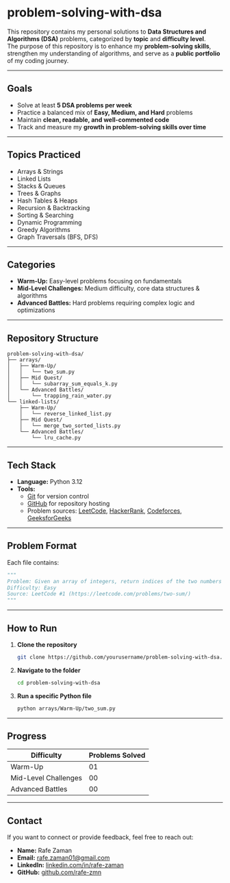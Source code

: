 # problem-solving-with-dsa

This repository contains my personal solutions to **Data Structures and Algorithms (DSA)** problems, categorized by **topic** and **difficulty level**.  
The purpose of this repository is to enhance my **problem-solving skills**, strengthen my understanding of algorithms, and serve as a **public portfolio** of my coding journey.

---

## Goals

- Solve at least **5 DSA problems per week**  
- Practice a balanced mix of **Easy, Medium, and Hard** problems  
- Maintain **clean, readable, and well-commented code**  
- Track and measure my **growth in problem-solving skills over time**  

---

## Topics Practiced

- Arrays & Strings  
- Linked Lists  
- Stacks & Queues  
- Trees & Graphs  
- Hash Tables & Heaps  
- Recursion & Backtracking  
- Sorting & Searching  
- Dynamic Programming  
- Greedy Algorithms  
- Graph Traversals (BFS, DFS)

---

## Categories

- **Warm-Up:** Easy-level problems focusing on fundamentals  
- **Mid-Level Challenges:** Medium difficulty, core data structures & algorithms  
- **Advanced Battles:** Hard problems requiring complex logic and optimizations  

---

## Repository Structure

```
problem-solving-with-dsa/
├── arrays/
│   ├── Warm-Up/
│   │   └── two_sum.py
│   ├── Mid Quest/
│   │   └── subarray_sum_equals_k.py
│   └── Advanced Battles/
│       └── trapping_rain_water.py
└── linked-lists/
    ├── Warm-Up/
    │   └── reverse_linked_list.py
    ├── Mid Quest/
    │   └── merge_two_sorted_lists.py
    └── Advanced Battles/
        └── lru_cache.py
```
---

## Tech Stack

- **Language:** Python 3.12 
- **Tools:**  
  - [Git](https://git-scm.com/) for version control  
  - [GitHub](https://github.com/) for repository hosting  
  - Problem sources: [LeetCode](https://leetcode.com/), [HackerRank](https://www.hackerrank.com/), [Codeforces](https://codeforces.com/), [GeeksforGeeks](https://www.geeksforgeeks.org/)

---
## Problem Format

Each file contains:
```python
"""
Problem: Given an array of integers, return indices of the two numbers such that they add up to a specific target.
Difficulty: Easy
Source: LeetCode #1 (https://leetcode.com/problems/two-sum/)
"""
```
---

## How to Run

1. **Clone the repository**
   ```bash
   git clone https://github.com/yourusername/problem-solving-with-dsa.git
   
2. **Navigate to the folder**
   ```bash
   cd problem-solving-with-dsa
4. **Run a specific Python file**
   ```bash
   python arrays/Warm-Up/two_sum.py
---

## Progress

| Difficulty           | Problems Solved |
|----------------------|-----------------|
| Warm-Up              | 01              |
| Mid-Level Challenges | 00              |
| Advanced Battles     | 00              |


---

## Contact

If you want to connect or provide feedback, feel free to reach out:

- **Name:** Rafe Zaman  
- **Email:** rafe.zaman01@gmail.com 
- **LinkedIn:** [linkedin.com/in/rafe-zaman](www.linkedin.com/in/rafe-zaman)  
- **GitHub:** [github.com/rafe-zmn](https://github.com/rafe-zmn)
